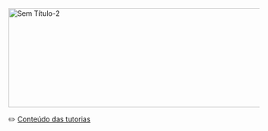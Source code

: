 


<img width="700" height="200" alt="Sem Título-2" src="https://github.com/user-attachments/assets/2711e6a2-2e90-4b83-aef8-23831dbabea6" />


✏️ [Conteúdo das tutorias](https://github.com/brunamota/Esp-AKCIT/blob/main/ConteudosDasTutorias.md)

